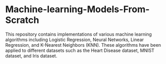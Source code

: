 # Machine-learning-Models-From-Scratch

This repository contains implementations of various machine learning algorithms including Logistic Regression, Neural Networks, Linear Regression, and K-Nearest Neighbors (KNN). These algorithms have been applied to different datasets such as the Heart Disease dataset, MNIST dataset, and Iris dataset.


